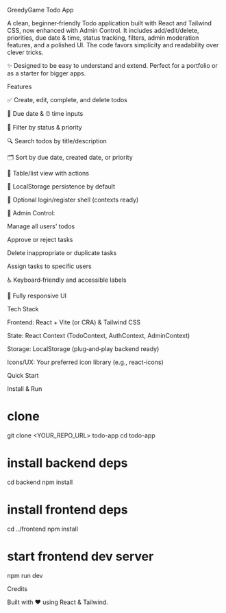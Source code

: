 GreedyGame Todo App 

A clean, beginner‑friendly Todo application built with React and Tailwind CSS, now enhanced with Admin Control. It includes add/edit/delete, priorities, due date & time, status tracking, filters, admin moderation features, and a polished UI. The code favors simplicity and readability over clever tricks.

✨ Designed to be easy to understand and extend. Perfect for a portfolio or as a starter for bigger apps.

Features

✅ Create, edit, complete, and delete todos

📅 Due date & ⏰ time inputs

🧭 Filter by status & priority

🔍 Search todos by title/description

🗂️ Sort by due date, created date, or priority

🧾 Table/list view with actions

💾 LocalStorage persistence by default

👤 Optional login/register shell (contexts ready)

👑 Admin Control:

Manage all users' todos

Approve or reject tasks

Delete inappropriate or duplicate tasks

Assign tasks to specific users

♿ Keyboard‑friendly and accessible labels

📱 Fully responsive UI

Tech Stack

Frontend: React + Vite (or CRA) & Tailwind CSS

State: React Context (TodoContext, AuthContext, AdminContext)

Storage: LocalStorage (plug‑and‑play backend ready)

Icons/UX: Your preferred icon library (e.g., react-icons)

Quick Start

Install & Run

# clone
git clone <YOUR_REPO_URL> todo-app
cd todo-app

# install backend deps
cd backend
npm install

# install frontend deps
cd ../frontend
npm install

# start frontend dev server
npm run dev

Credits

Built with ❤️ using React & Tailwind.
